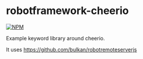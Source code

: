 robotframework-cheerio
======================

[![NPM](https://nodei.co/npm/robotframework-cheerio.png)](https://nodei.co/npm/robotframework-cheerio/) 

Example keyword library around cheerio. 

It uses https://github.com/bulkan/robotremoteserverjs 
